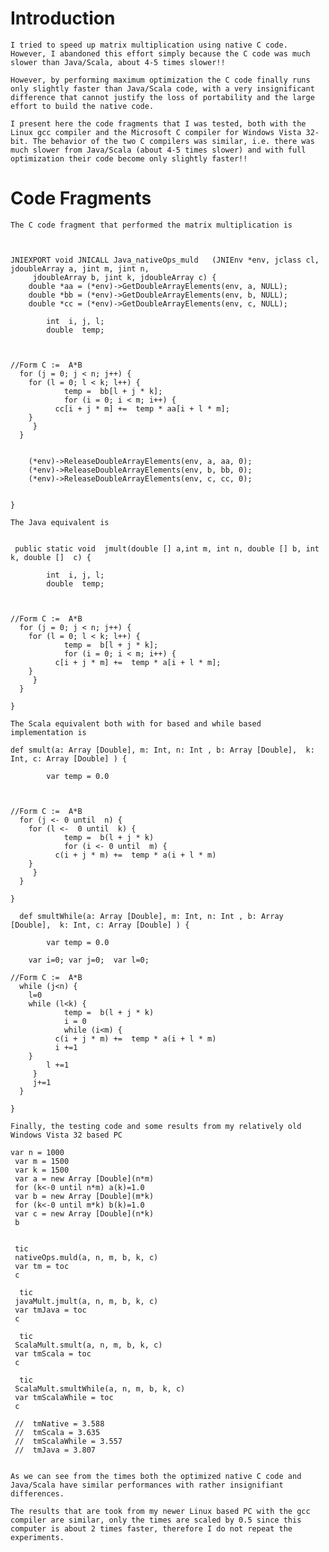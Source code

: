 # Introduction #

`I tried to speed up matrix multiplication using native C code. However, I abandoned this effort simply because the C code was much slower than Java/Scala, about 4-5 times slower!! `

`However, by performing maximum optimization the C code finally runs only slightly faster than Java/Scala code, with a very insignificant difference that cannot justify the loss of portability and the large effort to build the native code. `

`I present here the code fragments that I was tested, both with the Linux gcc compiler and the Microsoft C compiler for Windows Vista 32-bit. The behavior of the two C compilers was similar, i.e. there was much slower from Java/Scala (about 4-5 times slower) and with full optimization their code become only slightly faster!!`

# Code Fragments #
`The C code fragment that performed the matrix multiplication is`

```


JNIEXPORT void JNICALL Java_nativeOps_muld   (JNIEnv *env, jclass cl, jdoubleArray a, jint m, jint n, 
	 jdoubleArray b, jint k, jdoubleArray c) {
	double *aa = (*env)->GetDoubleArrayElements(env, a, NULL);
	double *bb = (*env)->GetDoubleArrayElements(env, b, NULL);
	double *cc = (*env)->GetDoubleArrayElements(env, c, NULL);
	
        int  i, j, l;
        double  temp;
   
    
    
//Form C :=  A*B 
  for (j = 0; j < n; j++) {
    for (l = 0; l < k; l++) {
            temp =  bb[l + j * k];
            for (i = 0; i < m; i++) {
          cc[i + j * m] +=  temp * aa[i + l * m];
	}
     }
  }


	(*env)->ReleaseDoubleArrayElements(env, a, aa, 0);
	(*env)->ReleaseDoubleArrayElements(env, b, bb, 0);
	(*env)->ReleaseDoubleArrayElements(env, c, cc, 0);
	
	
}

```

`The Java equivalent is `

```

 public static void  jmult(double [] a,int m, int n, double [] b, int k, double []  c) {
	
        int  i, j, l;
        double  temp;
   
    
    
//Form C :=  A*B 
  for (j = 0; j < n; j++) {
    for (l = 0; l < k; l++) {
            temp =  b[l + j * k];
            for (i = 0; i < m; i++) {
          c[i + j * m] +=  temp * a[i + l * m];
	}
     }
  }

}

```

`The Scala equivalent both with for based and while based implementation is `

```
def smult(a: Array [Double], m: Int, n: Int , b: Array [Double],  k: Int, c: Array [Double] ) {
	
        var temp = 0.0
   
    
    
//Form C :=  A*B 
  for (j <- 0 until  n) {
    for (l <-  0 until  k) {
            temp =  b(l + j * k)
            for (i <- 0 until  m) {
          c(i + j * m) +=  temp * a(i + l * m)
	}
     }
  }

}

  def smultWhile(a: Array [Double], m: Int, n: Int , b: Array [Double],  k: Int, c: Array [Double] ) {
	
        var temp = 0.0
   
    var i=0; var j=0;  var l=0;
    
//Form C :=  A*B 
  while (j<n) {
    l=0
    while (l<k) {
            temp =  b(l + j * k)
            i = 0
            while (i<m) {
          c(i + j * m) +=  temp * a(i + l * m)
          i +=1
	}
        l +=1
     }
     j+=1
  }

}

```

`Finally, the testing code and some results from my relatively old Windows Vista 32 based PC `

```
var n = 1000
 var m = 1500
 var k = 1500
 var a = new Array [Double](n*m)
 for (k<-0 until n*m) a(k)=1.0
 var b = new Array [Double](m*k)
 for (k<-0 until m*k) b(k)=1.0
 var c = new Array [Double](n*k)
 b
 
 
 tic
 nativeOps.muld(a, n, m, b, k, c)
 var tm = toc
 c
 
  tic
 javaMult.jmult(a, n, m, b, k, c)
 var tmJava = toc
 c
 
  tic
 ScalaMult.smult(a, n, m, b, k, c)
 var tmScala = toc
 c

  tic
 ScalaMult.smultWhile(a, n, m, b, k, c)
 var tmScalaWhile = toc
 c

 //  tmNative = 3.588
 //  tmScala = 3.635
 //  tmScalaWhile = 3.557
 //  tmJava = 3.807
 
```

`As we can see from the times both the optimized native C code and Java/Scala have similar performances with rather insignifiant differences.`

`The results that are took from my newer Linux based PC with the gcc compiler are similar, only the times are scaled by 0.5 since this computer is about 2 times faster, therefore I do not repeat the experiments. `

